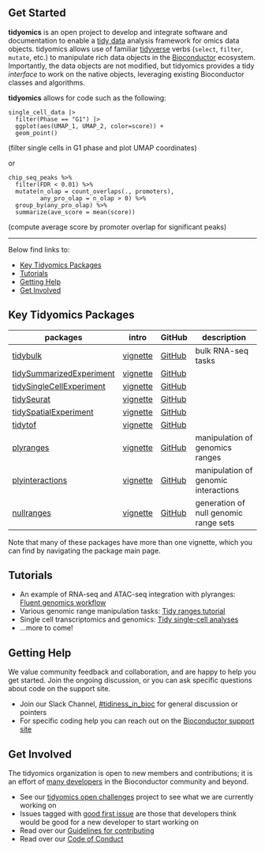 ## Get Started

**tidyomics** is an open project to develop and integrate software and
documentation to enable a
[tidy data](https://vita.had.co.nz/papers/tidy-data.pdf)
analysis framework for omics data objects.
tidyomics allows use of familiar 
[tidyverse](https://dplyr.tidyverse.org/) verbs
(`select`, `filter`, `mutate`, etc.) to manipulate
rich data objects in the 
[Bioconductor](https://bioconductor.org) ecosystem.
Importantly, the data objects are not modified, but tidyomics provides
a tidy *interface* to work on the native objects, leveraging existing
Bioconductor classes and algorithms.

**tidyomics** allows for code such as the following:

```{r}
single_cell_data |>
  filter(Phase == "G1") |>
  ggplot(aes(UMAP_1, UMAP_2, color=score)) + 
  geom_point()
```

(filter single cells in G1 phase and plot UMAP coordinates)

or

```{r}
chip_seq_peaks %>%
  filter(FDR < 0.01) %>%
  mutate(n_olap = count_overlaps(., promoters),
         any_pro_olap = n_olap > 0) %>%
  group_by(any_pro_olap) %>%
  summarize(ave_score = mean(score))
```

(compute average score by promoter overlap for significant peaks)

---

Below find links to:

* [Key Tidyomics Packages](#key-tidyomics-packages)
* [Tutorials](#tutorials)
* [Getting Help](#getting-help)
* [Get Involved](#get-involved)

## Key Tidyomics Packages

| packages | intro | GitHub | description |
|---|---|---|---|
| [tidybulk](https://stemangiola.github.io/tidybulk/) | [vignette](https://stemangiola.github.io/tidybulk/articles/introduction.html) | [GitHub](https://github.com/stemangiola/tidybulk/) | bulk RNA-seq tasks |
| [tidySummarizedExperiment]() | [vignette]() | [GitHub]() | |
| [tidySingleCellExperiment]() | [vignette]() | [GitHub]() | |
| [tidySeurat]() | [vignette]() | [GitHub]() | |
| [tidySpatialExperiment]() | [vignette]() | [GitHub]() | |
| [tidytof]() | [vignette]() | [GitHub]() | |
| [plyranges](https://sa-lee.github.io/plyranges/) | [vignette](https://sa-lee.github.io/plyranges/articles/an-introduction.html) | [GitHub](https://github.com/sa-lee/plyranges) | manipulation of genomics ranges |
| [plyinteractions](https://tidyomics.github.io/plyinteractions/) | [vignette](https://tidyomics.github.io/plyinteractions/articles/plyinteractions.html) | [GitHub](https://github.com/tidyomics/plyinteractions) | manipulation of genomic interactions |
| [nullranges](https://nullranges.github.io/nullranges/) | [vignette](https://nullranges.github.io/nullranges/articles/nullranges.html) | [GitHub](https://github.com/nullranges/nullranges/) | generation of null genomic range sets | 

Note that many of these packages have more than one vignette, which
you can find by navigating the package main page.

## Tutorials

* An example of RNA-seq and ATAC-seq integration with plyranges: [Fluent genomics workflow](https://sa-lee.github.io/fluentGenomics/articles/fluentGenomics.html)
* Various genomic range manipulation tasks: [Tidy ranges tutorial](https://tidyomics.github.io/tidy-ranges-tutorial/)
* Single cell transcriptomics and genomics: [Tidy single-cell analyses](https://tidyomics.github.io/tidyomicsWorkshopBioc2023/articles/tidyGenomicsTranscriptomics.html)
* ...more to come!

## Getting Help

We value community feedback and collaboration, and are happy to help
you get started. Join the ongoing discussion, or you can ask specific
questions about code on the support site.

* Join our Slack Channel,
  [#tidiness_in_bioc](https://slack.bioconductor.org) 
  for general discussion or pointers
* For specific coding help you can reach out on the 
  [Bioconductor support site](https://support.bioconductor.org) 

## Get Involved

The tidyomics organization is open to new members and contributions;
it is an effort of 
[many developers](https://github.com/orgs/tidyomics/people) 
in the Bioconductor community and beyond.

* See our [tidyomics open challenges](https://github.com/orgs/tidyomics/projects/1)
  project to see what we are currently working on
* Issues tagged with 
  [good first issue](https://github.com/orgs/tidyomics/projects/1/views/1?filterQuery=good+first+issue)
  are those that developers think would be good for a new developer to
  start working on
* Read over our [Guidelines for contributing](contributing.md)
* Read over our [Code of Conduct](CODE_OF_CONDUCT.md)

